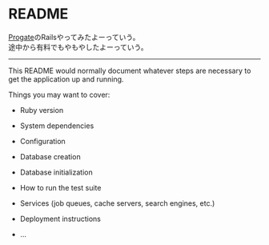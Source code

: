 # README

[Progate](https://prog-8.com/)のRailsやってみたよーっていう。  
途中から有料でもやもやしたよーっていう。

---
This README would normally document whatever steps are necessary to get the
application up and running.

Things you may want to cover:

* Ruby version

* System dependencies

* Configuration

* Database creation

* Database initialization

* How to run the test suite

* Services (job queues, cache servers, search engines, etc.)

* Deployment instructions

* ...
